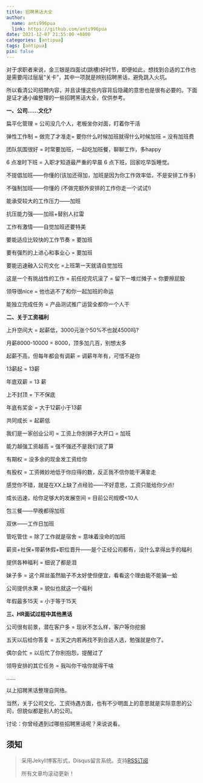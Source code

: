 ```yaml
---
title: 招聘黑话大全
author:
  name: anti996pua
  link: https://github.com/anti996pua
date: 2021-12-07 21:55:00 +0800
categories: [antipua]
tags: [antipua]
pin: false
---
```


对于求职者来说，金三银是四面试(跳槽)好时节，即便如此，想找到合适的工作也是需要闯过层层“关卡”，其中一项就是辨别招聘黑话，避免跳入火坑。

所以看清公司招聘内容，并且读懂这些内容背后隐藏的意思也是很有必要的。下面是证才通小编整理的一些招聘黑话大全，仅供参考。

**一、公司……文化?**

扁平化管理 = 公司没几个人，老板坐你对面，盯着你干活

弹性工作制 = 做完了才准走= 要你什么时候加班就得什么时候加班 = 没有加班费

团队氛围很好 = 时常要加班，一起吃加班餐，聊聊工作，多happy

6 点准时下班 = 入职才知道最严重的早晨 6 点下班，回家吃早饭睡觉。

不提倡加班——你懂的(该加还得加，加班是因为你工作效率低，不是安排工作多)

不强制加班——你懂的 (不做完额外安排的工作你走一个试试!)

能承受较大的工作压力——加班

抗压能力强——加班+替别人扛雷

工作有激情——自觉加班还要特美

要能适应比较快的工作节奏 = 要加班

要有强烈的上进心和事业心 = 要加班

要能迅速融入公司文化 =上班第一天就请自觉加班

这是一个有挑战性的工作 = 前任挖完坑滚了 = 留下一堆烂摊子 = 你要擦屁股

领导很nice = 他也逃不了和你一起加班的命运

能独立完成任务 = 产品测试推广运营全都你一个人干

**二、关于工资福利**

上升空间大 = 起薪低，3000元涨个50%不也就4500吗?

月薪8000-10000 = 8000，顶多加几百，别想太多

起薪不高，但每年都会有调薪 = 调薪年年有，可惜不是你

13薪起 = 13薪

年底双薪 = 13 薪

上不封顶 = 下不保底

年底有奖金 = 大于12薪小于13薪

共同成长 = 起薪低

我们是一家创业公司 = 工资上你别狮子大开口 = 加班

能力越强工资越高 = 强不强还不是我们说了算

有期权 = 没多余的现金发工资给你

有股权 = 工资微妙地低于你应得的数，反正我不信你能干满拿走

感觉你不错，就是在XX上缺了点经验——不好意思，工资只能给你少点!

成长迅速，给你足够大的发展空间 = 目前公司规模<10人

包三餐——早晚都得加班

双休——工作日加班

管吃管住 = 除了工作就是宿舍 = 意味着没命的加班

薪资+社保+带薪休假+职位晋升——是个正经公司都有，没什么拿得出手的福利

提供各种福利 = 细说了都是泪

妹子多 = 这个屌丝虽然脑子不太好使但便宜，看看这个理由能不能骗一蛤

公司提供水果 = 貌似也就这一个福利

年假最多15天 = 小于等于15天

**三、HR面试过程中其他黑话**

公司很有前景，潜在客户多 = 现状不怎么样，客户等你挖掘

五天以后给你答复 = 五天之内若再找不到合适人选，勉强就是你了。

偶尔会忙 = 以后忙了你别抱怨，提醒过了

领导安排的其它任务 = 我叫你干啥你就得干啥

……

以上招聘黑话整理自网络。

当然，关于公司文化、工资待遇方面，也有不少明面上的意思就是实际意思的公司，但貌似都是别人的公司。

讨论：你曾经遇到过哪些招聘黑话呢？来说说看。

## **须知**

> 采用Jekyll博客形式，Disqus留言系统。支持[RSS订阅](https://anti996pua.github.io/feed.xml)
>
> 所有文章均滚动更新！